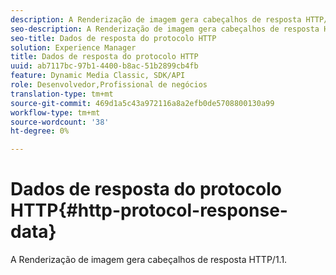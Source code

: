 ```yaml
---
description: A Renderização de imagem gera cabeçalhos de resposta HTTP/1.1.
seo-description: A Renderização de imagem gera cabeçalhos de resposta HTTP/1.1.
seo-title: Dados de resposta do protocolo HTTP
solution: Experience Manager
title: Dados de resposta do protocolo HTTP
uuid: ab7117bc-97b1-4400-b8ac-51b2899cb4fb
feature: Dynamic Media Classic, SDK/API
role: Desenvolvedor,Profissional de negócios
translation-type: tm+mt
source-git-commit: 469d1a5c43a972116a8a2efb0de5708800130a99
workflow-type: tm+mt
source-wordcount: '38'
ht-degree: 0%

---
```



# Dados de resposta do protocolo HTTP{#http-protocol-response-data}

A Renderização de imagem gera cabeçalhos de resposta HTTP/1.1.

